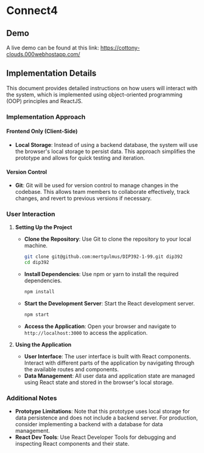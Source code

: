 # Connect4

## Demo

A live demo can be found at this link: https://cottony-clouds.000webhostapp.com/

## Implementation Details

This document provides detailed instructions on how users will interact with the system, which is implemented using object-oriented programming (OOP) principles and ReactJS.

### Implementation Approach

#### Frontend Only (Client-Side)
- **Local Storage**: Instead of using a backend database, the system will use the browser's local storage to persist data. This approach simplifies the prototype and allows for quick testing and iteration.
  
#### Version Control
- **Git**: Git will be used for version control to manage changes in the codebase. This allows team members to collaborate effectively, track changes, and revert to previous versions if necessary.

### User Interaction

1. **Setting Up the Project**
   - **Clone the Repository**: Use Git to clone the repository to your local machine.
     ```sh
     git clone git@github.com:mertgulmus/DIP392-1-99.git dip392
     cd dip392
     ```
   - **Install Dependencies**: Use npm or yarn to install the required dependencies.
     ```sh
     npm install
     ```
   - **Start the Development Server**: Start the React development server.
     ```sh
     npm start
     ```
   - **Access the Application**: Open your browser and navigate to `http://localhost:3000` to access the application.

2. **Using the Application**
   - **User Interface**: The user interface is built with React components. Interact with different parts of the application by navigating through the available routes and components.
   - **Data Management**: All user data and application state are managed using React state and stored in the browser's local storage.



### Additional Notes

- **Prototype Limitations**: Note that this prototype uses local storage for data persistence and does not include a backend server. For production, consider implementing a backend with a database for data management.
- **React Dev Tools**: Use React Developer Tools for debugging and inspecting React components and their state.
